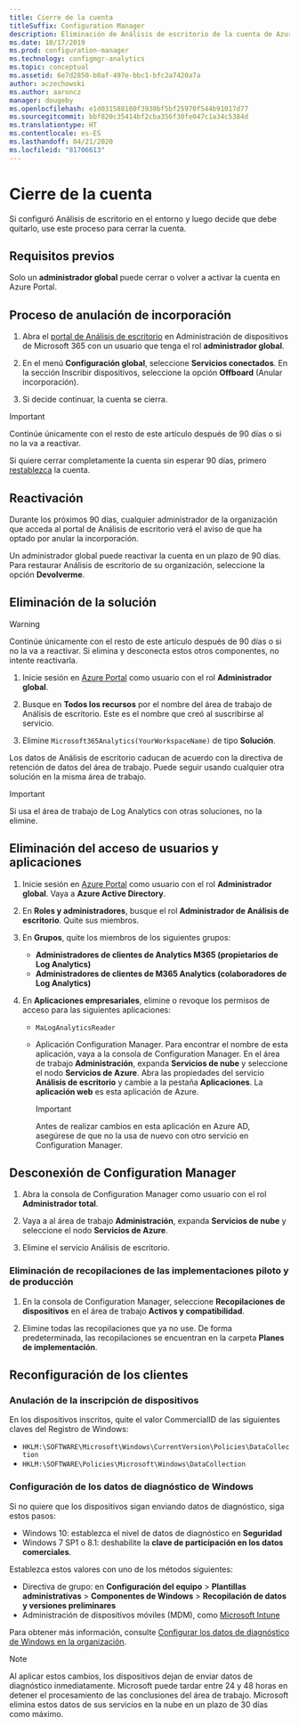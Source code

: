 ```yaml
---
title: Cierre de la cuenta
titleSuffix: Configuration Manager
description: Eliminación de Análisis de escritorio de la cuenta de Azure
ms.date: 10/17/2019
ms.prod: configuration-manager
ms.technology: configmgr-analytics
ms.topic: conceptual
ms.assetid: 6e7d2850-b0af-497e-bbc1-bfc2a7420a7a
author: aczechowski
ms.author: aaroncz
manager: dougeby
ms.openlocfilehash: e1d031588100f3930bf5bf25970f544b91017d77
ms.sourcegitcommit: bbf820c35414bf2cba356f30fe047c1a34c5384d
ms.translationtype: HT
ms.contentlocale: es-ES
ms.lasthandoff: 04/21/2020
ms.locfileid: "81706613"
---
```

# <a name="how-to-close-your-account"></a>Cierre de la cuenta

Si configuró Análisis de escritorio en el entorno y luego decide que debe quitarlo, use este proceso para cerrar la cuenta.

## <a name="prerequisites"></a>Requisitos previos

Solo un **administrador global** puede cerrar o volver a activar la cuenta en Azure Portal.

## <a name="process-to-offboard"></a>Proceso de anulación de incorporación

1. Abra el [portal de Análisis de escritorio](https://aka.ms/desktopanalytics) en Administración de dispositivos de Microsoft 365 con un usuario que tenga el rol **administrador global**.

1. En el menú **Configuración global**, seleccione **Servicios conectados**. En la sección Inscribir dispositivos, seleccione la opción **Offboard** (Anular incorporación).

1. Si decide continuar, la cuenta se cierra.

> [!Important]
> Continúe únicamente con el resto de este artículo después de 90 días o si no la va a reactivar.
>
> Si quiere cerrar completamente la cuenta sin esperar 90 días, primero [restablezca](account-reset.md) la cuenta.

## <a name="reactivate"></a>Reactivación

Durante los próximos 90 días, cualquier administrador de la organización que acceda al portal de Análisis de escritorio verá el aviso de que ha optado por anular la incorporación.

Un administrador global puede reactivar la cuenta en un plazo de 90 días. Para restaurar Análisis de escritorio de su organización, seleccione la opción **Devolverme**.

## <a name="delete-the-solution"></a>Eliminación de la solución

> [!Warning]
> Continúe únicamente con el resto de este artículo después de 90 días o si no la va a reactivar. Si elimina y desconecta estos otros componentes, no intente reactivarla.

1. Inicie sesión en [Azure Portal](https://portal.azure.com) como usuario con el rol **Administrador global**.

1. Busque en **Todos los recursos** por el nombre del área de trabajo de Análisis de escritorio. Este es el nombre que creó al suscribirse al servicio.

1. Elimine `Microsoft365Analytics(YourWorkspaceName)` de tipo **Solución**.

Los datos de Análisis de escritorio caducan de acuerdo con la directiva de retención de datos del área de trabajo. Puede seguir usando cualquier otra solución en la misma área de trabajo.

> [!Important]  
> Si usa el área de trabajo de Log Analytics con otras soluciones, no la elimine.

## <a name="remove-user-and-app-access"></a>Eliminación del acceso de usuarios y aplicaciones

1. Inicie sesión en [Azure Portal](https://portal.azure.com) como usuario con el rol **Administrador global**. Vaya a **Azure Active Directory**.

1. En **Roles y administradores**, busque el rol **Administrador de Análisis de escritorio**. Quite sus miembros.

1. En **Grupos**, quite los miembros de los siguientes grupos:

    - **Administradores de clientes de Analytics M365 (propietarios de Log Analytics)**
    - **Administradores de clientes de M365 Analytics (colaboradores de Log Analytics)**

1. En **Aplicaciones empresariales**, elimine o revoque los permisos de acceso para las siguientes aplicaciones:

    - `MaLogAnalyticsReader`

    - Aplicación Configuration Manager. Para encontrar el nombre de esta aplicación, vaya a la consola de Configuration Manager. En el área de trabajo **Administración**, expanda **Servicios de nube** y seleccione el nodo **Servicios de Azure**. Abra las propiedades del servicio **Análisis de escritorio** y cambie a la pestaña **Aplicaciones**. La **aplicación web** es esta aplicación de Azure.

        > [!Important]  
        > Antes de realizar cambios en esta aplicación en Azure AD, asegúrese de que no la usa de nuevo con otro servicio en Configuration Manager.

## <a name="disconnect-configuration-manager"></a>Desconexión de Configuration Manager

1. Abra la consola de Configuration Manager como usuario con el rol **Administrador total**.

1. Vaya a al área de trabajo **Administración**, expanda **Servicios de nube** y seleccione el nodo **Servicios de Azure**.

1. Elimine el servicio Análisis de escritorio.

### <a name="delete-collections-for-the-pilot-and-production-deployments"></a>Eliminación de recopilaciones de las implementaciones piloto y de producción

1. En la consola de Configuration Manager, seleccione **Recopilaciones de dispositivos** en el área de trabajo **Activos y compatibilidad**.

1. Elimine todas las recopilaciones que ya no use. De forma predeterminada, las recopilaciones se encuentran en la carpeta **Planes de implementación**.  

## <a name="reconfigure-clients"></a>Reconfiguración de los clientes

### <a name="unenroll-devices"></a>Anulación de la inscripción de dispositivos

En los dispositivos inscritos, quite el valor CommercialID de las siguientes claves del Registro de Windows:

- `HKLM:\SOFTWARE\Microsoft\Windows\CurrentVersion\Policies\DataCollection`
- `HKLM:\SOFTWARE\Policies\Microsoft\Windows\DataCollection`

### <a name="windows-diagnostic-data-configuration"></a>Configuración de los datos de diagnóstico de Windows

Si no quiere que los dispositivos sigan enviando datos de diagnóstico, siga estos pasos:

- Windows 10: establezca el nivel de datos de diagnóstico en **Seguridad**
- Windows 7 SP1 o 8.1: deshabilite la **clave de participación en los datos comerciales**.

Establezca estos valores con uno de los métodos siguientes:

- Directiva de grupo: en **Configuración del equipo** > **Plantillas administrativas** > **Componentes de Windows** > **Recopilación de datos y versiones preliminares**
- Administración de dispositivos móviles (MDM), como [Microsoft Intune](https://docs.microsoft.com/intune/device-restrictions-windows-10#reporting-and-telemetry)

Para obtener más información, consulte [Configurar los datos de diagnóstico de Windows en la organización](https://docs.microsoft.com/windows/privacy/configure-windows-diagnostic-data-in-your-organization).

> [!NOTE]  
> Al aplicar estos cambios, los dispositivos dejan de enviar datos de diagnóstico inmediatamente. Microsoft puede tardar entre 24 y 48 horas en detener el procesamiento de las conclusiones del área de trabajo. Microsoft elimina estos datos de sus servicios en la nube en un plazo de 30 días como máximo.
